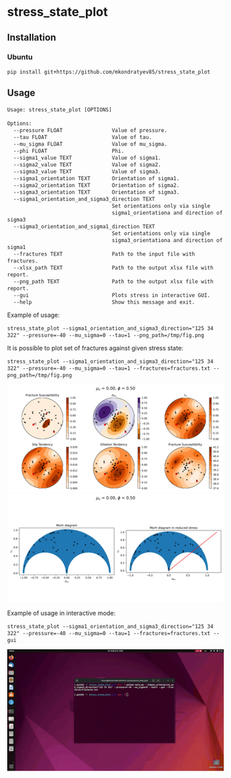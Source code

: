 # stress_state_plot


## Installation

### Ubuntu

```
pip install git+https://github.com/mkondratyev85/stress_state_plot
```

## Usage

```
Usage: stress_state_plot [OPTIONS]

Options:
  --pressure FLOAT                Value of pressure.
  --tau FLOAT                     Value of tau.
  --mu_sigma FLOAT                Value of mu_sigma.
  --phi FLOAT                     Phi.
  --sigma1_value TEXT             Value of sigma1.
  --sigma2_value TEXT             Value of sigma2.
  --sigma3_value TEXT             Value of sigma3.
  --sigma1_orientation TEXT       Orientation of sigma1.
  --sigma2_orientation TEXT       Orientation of sigma2.
  --sigma3_orientation TEXT       Orientation of sigma3.
  --sigma1_orientation_and_sigma3_direction TEXT
                                  Set orientations only via single
                                  sigma1_orientationa and direction of sigma3
  --sigma3_orientation_and_sigma1_direction TEXT
                                  Set orientations only via single
                                  sigma3_orientationa and direction of sigma1
  --fractures TEXT                Path to the input file with fractures.
  --xlsx_path TEXT                Path to the output xlsx file with report.
  --png_path TEXT                 Path to the output xlsx file with report.
  --gui                           Plots stress in interactive GUI.
  --help                          Show this message and exit.
```


Example of usage:

```
stress_state_plot --sigma1_orientation_and_sigma3_direction="125 34 322" --pressure=-40 --mu_sigma=0 --tau=1 --png_path=/tmp/fig.png
```

It is possible to plot set of fractures against given stress state:

```
stress_state_plot --sigma1_orientation_and_sigma3_direction="125 34 322" --pressure=-40 --mu_sigma=0 --tau=1 --fractures=fractures.txt --png_path=/tmp/fig.png
```

<img src="figs/fig.png" width="640" />

<img src="figs/fig_morh.jpg" width="640" />

Example of usage in interactive mode:

```
stress_state_plot --sigma1_orientation_and_sigma3_direction="125 34 322" --pressure=-40 --mu_sigma=0 --tau=1 --fractures=fractures.txt --gui
```

<img src="figs/interactive.gif" width="640" />

